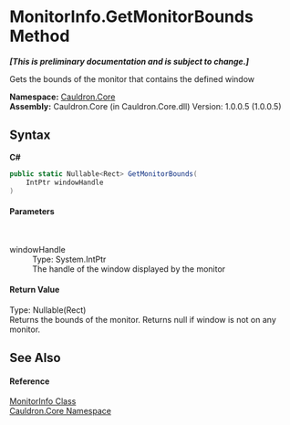 # MonitorInfo.GetMonitorBounds Method 
 _**\[This is preliminary documentation and is subject to change.\]**_

Gets the bounds of the monitor that contains the defined window

**Namespace:**&nbsp;<a href="N_Cauldron_Core">Cauldron.Core</a><br />**Assembly:**&nbsp;Cauldron.Core (in Cauldron.Core.dll) Version: 1.0.0.5 (1.0.0.5)

## Syntax

**C#**<br />
``` C#
public static Nullable<Rect> GetMonitorBounds(
	IntPtr windowHandle
)
```


#### Parameters
&nbsp;<dl><dt>windowHandle</dt><dd>Type: System.IntPtr<br />The handle of the window displayed by the monitor</dd></dl>

#### Return Value
Type: Nullable(Rect)<br />Returns the bounds of the monitor. Returns null if window is not on any monitor.

## See Also


#### Reference
<a href="T_Cauldron_Core_MonitorInfo">MonitorInfo Class</a><br /><a href="N_Cauldron_Core">Cauldron.Core Namespace</a><br />